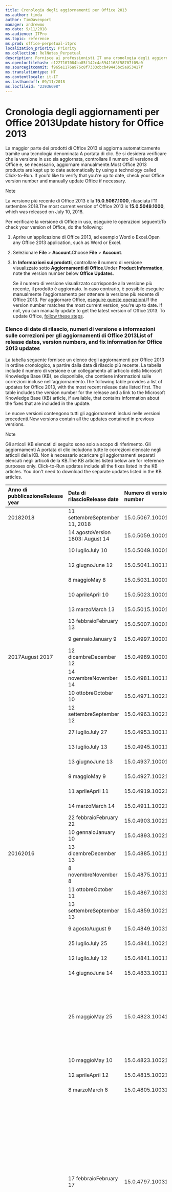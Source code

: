 ```yaml
---
title: Cronologia degli aggiornamenti per Office 2013
ms.author: timda
author: TimDavenport
manager: andrewmo
ms.date: 9/11/2018
ms.audience: ITPro
ms.topic: reference
ms.prod: office-perpetual-itpro
localization_priority: Priority
ms.collection: RelNotes_Perpetual
description: Fornisce ai professionisti IT una cronologia degli aggiornamenti per le versioni con licenza perpetua di Office 2013 che utilizzano A portata di clic.
ms.openlocfilehash: c1227107084ba85f142c4a5941168f58707f09a0
ms.sourcegitcommit: f965e1176a976c8f7333cbcb49445bc5a953417f
ms.translationtype: HT
ms.contentlocale: it-IT
ms.lasthandoff: 09/11/2018
ms.locfileid: "23936698"
---
```

# <a name="update-history-for-office-2013"></a><span data-ttu-id="ad00f-103">Cronologia degli aggiornamenti per Office 2013</span><span class="sxs-lookup"><span data-stu-id="ad00f-103">Update history for Office 2013</span></span>

<span data-ttu-id="ad00f-p101">La maggior parte dei prodotti di Office 2013 si aggiorna automaticamente tramite una tecnologia denominata A portata di clic. Se si desidera verificare che la versione in uso sia aggiornata, controllare il numero di versione di Office e, se necessario, aggiornare manualmente.</span><span class="sxs-lookup"><span data-stu-id="ad00f-p101">Most Office 2013 products are kept up to date automatically by using a technology called Click-to-Run. If you'd like to verify that you're up to date, check your Office version number and manually update Office if necessary.</span></span>
  
> [!NOTE]
> <span data-ttu-id="ad00f-106">La versione più recente di Office 2013 è la **15.0.5067.1000**, rilasciata l'11 settembre 2018.</span><span class="sxs-lookup"><span data-stu-id="ad00f-106">The most current version of Office 2013 is **15.0.5049.1000**, which was released on July 10, 2018.</span></span> 
  
<span data-ttu-id="ad00f-107">Per verificare la versione di Office in uso, eseguire le operazioni seguenti:</span><span class="sxs-lookup"><span data-stu-id="ad00f-107">To check your version of Office, do the following:</span></span>
  
1. <span data-ttu-id="ad00f-108">Aprire un'applicazione di Office 2013, ad esempio Word o Excel.</span><span class="sxs-lookup"><span data-stu-id="ad00f-108">Open any Office 2013 application, such as Word or Excel.</span></span>
    
2. <span data-ttu-id="ad00f-109">Selezionare **File** > **Account**.</span><span class="sxs-lookup"><span data-stu-id="ad00f-109">Choose **File** > **Account**.</span></span>
    
3. <span data-ttu-id="ad00f-110">In **Informazioni sui prodotti**, controllare il numero di versione visualizzato sotto **Aggiornamenti di Office**.</span><span class="sxs-lookup"><span data-stu-id="ad00f-110">Under **Product Information**, note the version number below **Office Updates**.</span></span>
    
    <span data-ttu-id="ad00f-p102">Se il numero di versione visualizzato corrisponde alla versione più recente, il prodotto è aggiornato. In caso contrario, è possibile eseguire manualmente l'aggiornamento per ottenere la versione più recente di Office 2013. Per aggiornare Office, [eseguire queste operazioni](https://support.office.com/article/2ab296f3-7f03-43a2-8e50-46de917611c5#ID0EAABAAA=Office_2013).</span><span class="sxs-lookup"><span data-stu-id="ad00f-p102">If the version number matches the most current version, you're up to date. If not, you can manually update to get the latest version of Office 2013. To update Office, [follow these steps](https://support.office.com/article/2ab296f3-7f03-43a2-8e50-46de917611c5#ID0EAABAAA=Office_2013).</span></span>
    
### <a name="list-of-release-dates-version-numbers-and-fix-information-for-office-2013-updates"></a><span data-ttu-id="ad00f-114">Elenco di date di rilascio, numeri di versione e informazioni sulle correzioni per gli aggiornamenti di Office 2013</span><span class="sxs-lookup"><span data-stu-id="ad00f-114">List of release dates, version numbers, and fix information for Office 2013 updates</span></span>

<span data-ttu-id="ad00f-p103">La tabella seguente fornisce un elenco degli aggiornamenti per Office 2013 in ordine cronologico, a partire dalla data di rilascio più recente. La tabella include il numero di versione e un collegamento all'articolo della Microsoft Knowledge Base (KB), se disponibile, che contiene informazioni sulle correzioni incluse nell'aggiornamento.</span><span class="sxs-lookup"><span data-stu-id="ad00f-p103">The following table provides a list of updates for Office 2013, with the most recent release date listed first. The table includes the version number for the release and a link to the Microsoft Knowledge Base (KB) article, if available, that contains information about the fixes that are included in the update.</span></span>
  
<span data-ttu-id="ad00f-117">Le nuove versioni contengono tutti gli aggiornamenti inclusi nelle versioni precedenti.</span><span class="sxs-lookup"><span data-stu-id="ad00f-117">New versions contain all the updates contained in previous versions.</span></span>

> [!NOTE]
> <span data-ttu-id="ad00f-p104">Gli articoli KB elencati di seguito sono solo a scopo di riferimento. Gli aggiornamenti A portata di clic includono tutte le correzioni elencate negli articoli della KB. Non è necessario scaricare gli aggiornamenti separati elencati negli articoli della KB.</span><span class="sxs-lookup"><span data-stu-id="ad00f-p104">The KB articles listed below are for reference purposes only. Click-to-Run updates include all the fixes listed in the KB articles. You don't need to download the separate updates listed in the KB articles.</span></span>

  
|<span data-ttu-id="ad00f-121">**Anno di pubblicazione**</span><span class="sxs-lookup"><span data-stu-id="ad00f-121">**Release year**</span></span>|<span data-ttu-id="ad00f-122">**Data di rilascio**</span><span class="sxs-lookup"><span data-stu-id="ad00f-122">**Release date**</span></span>|<span data-ttu-id="ad00f-123">**Numero di versione**</span><span class="sxs-lookup"><span data-stu-id="ad00f-123">**Version number**</span></span>|<span data-ttu-id="ad00f-124">**Ulteriori informazioni**</span><span class="sxs-lookup"><span data-stu-id="ad00f-124">**More information**</span></span>|
|:-----|:-----|:-----|:-----|
|<span data-ttu-id="ad00f-125">2018</span><span class="sxs-lookup"><span data-stu-id="ad00f-125">2018</span></span> |<span data-ttu-id="ad00f-126">11 settembre</span><span class="sxs-lookup"><span data-stu-id="ad00f-126">September 11, 2018</span></span>   |<span data-ttu-id="ad00f-127">15.0.5067.1000</span><span class="sxs-lookup"><span data-stu-id="ad00f-127">15.0.5067.1000</span></span>   |[<span data-ttu-id="ad00f-128">KB 4459402</span><span class="sxs-lookup"><span data-stu-id="ad00f-128">KB 4459402</span></span>](https://support.microsoft.com/en-us/help/4459402)  |
||<span data-ttu-id="ad00f-129">14 agosto</span><span class="sxs-lookup"><span data-stu-id="ad00f-129">Version 1803: August 14</span></span>   |<span data-ttu-id="ad00f-130">15.0.5059.1000</span><span class="sxs-lookup"><span data-stu-id="ad00f-130">15.0.5059.1000</span></span>   |[<span data-ttu-id="ad00f-131">KB 4346823</span><span class="sxs-lookup"><span data-stu-id="ad00f-131">KB 4346823</span></span>](https://support.microsoft.com/en-us/help/4346823)  |
||<span data-ttu-id="ad00f-132">10 luglio</span><span class="sxs-lookup"><span data-stu-id="ad00f-132">July 10</span></span>   |<span data-ttu-id="ad00f-133">15.0.5049.1000</span><span class="sxs-lookup"><span data-stu-id="ad00f-133">15.0.5049.1000</span></span>   |[<span data-ttu-id="ad00f-134">KB 4340798</span><span class="sxs-lookup"><span data-stu-id="ad00f-134">KB 4340798</span></span>](https://support.microsoft.com/en-us/help/4340798)  |
||<span data-ttu-id="ad00f-135">12 giugno</span><span class="sxs-lookup"><span data-stu-id="ad00f-135">June 12</span></span>   |<span data-ttu-id="ad00f-136">15.0.5041.1001</span><span class="sxs-lookup"><span data-stu-id="ad00f-136">15.0.5041.1001</span></span>   |[<span data-ttu-id="ad00f-137">KB 4299875</span><span class="sxs-lookup"><span data-stu-id="ad00f-137">KB 4299875</span></span>](https://support.microsoft.com/en-us/help/4299875)  |
||<span data-ttu-id="ad00f-138">8 maggio</span><span class="sxs-lookup"><span data-stu-id="ad00f-138">May 8</span></span>   |<span data-ttu-id="ad00f-139">15.0.5031.1000</span><span class="sxs-lookup"><span data-stu-id="ad00f-139">15.0.5031.1000</span></span>   |[<span data-ttu-id="ad00f-140">KB 4133083</span><span class="sxs-lookup"><span data-stu-id="ad00f-140">KB 4133083</span></span>](https://support.microsoft.com/en-us/help/4133083)  |
||<span data-ttu-id="ad00f-141">10 aprile</span><span class="sxs-lookup"><span data-stu-id="ad00f-141">April 10</span></span>   |<span data-ttu-id="ad00f-142">15.0.5023.1000</span><span class="sxs-lookup"><span data-stu-id="ad00f-142">15.0.5023.1000</span></span>   |[<span data-ttu-id="ad00f-143">KB 4098622</span><span class="sxs-lookup"><span data-stu-id="ad00f-143">KB 4098622</span></span>](https://support.microsoft.com/en-us/help/4098622)  |
||<span data-ttu-id="ad00f-144">13 marzo</span><span class="sxs-lookup"><span data-stu-id="ad00f-144">March 13</span></span>   |<span data-ttu-id="ad00f-145">15.0.5015.1000</span><span class="sxs-lookup"><span data-stu-id="ad00f-145">15.0.5015.1000</span></span>   |[<span data-ttu-id="ad00f-146">KB 4090988</span><span class="sxs-lookup"><span data-stu-id="ad00f-146">KB 4090988</span></span>](https://support.microsoft.com/en-us/help/4090988)  |
||<span data-ttu-id="ad00f-147">13 febbraio</span><span class="sxs-lookup"><span data-stu-id="ad00f-147">February 13</span></span>   |<span data-ttu-id="ad00f-148">15.0.5007.1000</span><span class="sxs-lookup"><span data-stu-id="ad00f-148">15.0.5007.1000</span></span>   |[<span data-ttu-id="ad00f-149">KB 4077965</span><span class="sxs-lookup"><span data-stu-id="ad00f-149">KB 4077965</span></span>](https://support.microsoft.com/help/4077965)  |
||<span data-ttu-id="ad00f-150">9 gennaio</span><span class="sxs-lookup"><span data-stu-id="ad00f-150">January 9</span></span>   |<span data-ttu-id="ad00f-151">15.0.4997.1000</span><span class="sxs-lookup"><span data-stu-id="ad00f-151">15.0.4997.1000</span></span>   |[<span data-ttu-id="ad00f-152">KB 4058103</span><span class="sxs-lookup"><span data-stu-id="ad00f-152">KB 4058103</span></span>](https://support.microsoft.com/help/4058103)  |
|<span data-ttu-id="ad00f-153">2017</span><span class="sxs-lookup"><span data-stu-id="ad00f-153">August 2017</span></span>   |<span data-ttu-id="ad00f-154">12 dicembre</span><span class="sxs-lookup"><span data-stu-id="ad00f-154">December 12</span></span>   |<span data-ttu-id="ad00f-155">15.0.4989.1000</span><span class="sxs-lookup"><span data-stu-id="ad00f-155">15.0.4989.1000</span></span>   |[<span data-ttu-id="ad00f-156">KB 4055454</span><span class="sxs-lookup"><span data-stu-id="ad00f-156">KB 4055454</span></span>](https://support.microsoft.com/help/4055454)  |
||<span data-ttu-id="ad00f-157">14 novembre</span><span class="sxs-lookup"><span data-stu-id="ad00f-157">November 14</span></span>   |<span data-ttu-id="ad00f-158">15.0.4981.1001</span><span class="sxs-lookup"><span data-stu-id="ad00f-158">15.0.4981.1001</span></span>   |[<span data-ttu-id="ad00f-159">KB 4051890</span><span class="sxs-lookup"><span data-stu-id="ad00f-159">KB 4051890</span></span>](https://support.microsoft.com/help/4051890)  |
||<span data-ttu-id="ad00f-160">10 ottobre</span><span class="sxs-lookup"><span data-stu-id="ad00f-160">October 10</span></span>   |<span data-ttu-id="ad00f-161">15.0.4971.1002</span><span class="sxs-lookup"><span data-stu-id="ad00f-161">15.0.4971.1002</span></span>   |[<span data-ttu-id="ad00f-162">KB 4043461</span><span class="sxs-lookup"><span data-stu-id="ad00f-162">KB 4043461</span></span>](https://support.microsoft.com/help/4043461)  |
||<span data-ttu-id="ad00f-163">12 settembre</span><span class="sxs-lookup"><span data-stu-id="ad00f-163">September 12</span></span>   |<span data-ttu-id="ad00f-164">15.0.4963.1002</span><span class="sxs-lookup"><span data-stu-id="ad00f-164">15.0.4963.1002</span></span>   |[<span data-ttu-id="ad00f-165">KB 4040279</span><span class="sxs-lookup"><span data-stu-id="ad00f-165">KB 4040279</span></span>](https://support.microsoft.com/help/4040279)  |
||<span data-ttu-id="ad00f-166">27 luglio</span><span class="sxs-lookup"><span data-stu-id="ad00f-166">July 27</span></span>   |<span data-ttu-id="ad00f-167">15.0.4953.1001</span><span class="sxs-lookup"><span data-stu-id="ad00f-167">15.0.4953.1001</span></span>   |[<span data-ttu-id="ad00f-168">KB 4036121</span><span class="sxs-lookup"><span data-stu-id="ad00f-168">KB 4036121</span></span>](https://support.microsoft.com/help/4036121)  |
||<span data-ttu-id="ad00f-169">13 luglio</span><span class="sxs-lookup"><span data-stu-id="ad00f-169">July 13</span></span>   |<span data-ttu-id="ad00f-170">15.0.4945.1001</span><span class="sxs-lookup"><span data-stu-id="ad00f-170">15.0.4945.1001</span></span>   |[<span data-ttu-id="ad00f-171">KB 4033107</span><span class="sxs-lookup"><span data-stu-id="ad00f-171">KB 4033107</span></span>](https://support.microsoft.com/help/4033107)  |
||<span data-ttu-id="ad00f-172">13 giugno</span><span class="sxs-lookup"><span data-stu-id="ad00f-172">June 13</span></span>   |<span data-ttu-id="ad00f-173">15.0.4937.1000</span><span class="sxs-lookup"><span data-stu-id="ad00f-173">15.0.4937.1000</span></span>   |[<span data-ttu-id="ad00f-174">KB 4023935</span><span class="sxs-lookup"><span data-stu-id="ad00f-174">KB 4023935</span></span>](https://support.microsoft.com/help/4023935)  |
||<span data-ttu-id="ad00f-175">9 maggio</span><span class="sxs-lookup"><span data-stu-id="ad00f-175">May 9</span></span>   |<span data-ttu-id="ad00f-176">15.0.4927.1002</span><span class="sxs-lookup"><span data-stu-id="ad00f-176">15.0.4927.1002</span></span>   |[<span data-ttu-id="ad00f-177">KB 4020152</span><span class="sxs-lookup"><span data-stu-id="ad00f-177">KB 4020152</span></span>](https://support.microsoft.com/help/4020152)  |
||<span data-ttu-id="ad00f-178">11 aprile</span><span class="sxs-lookup"><span data-stu-id="ad00f-178">April 11</span></span>   |<span data-ttu-id="ad00f-179">15.0.4919.1002</span><span class="sxs-lookup"><span data-stu-id="ad00f-179">15.0.4919.1002</span></span>   |[<span data-ttu-id="ad00f-180">KB 4016803</span><span class="sxs-lookup"><span data-stu-id="ad00f-180">KB 4016803</span></span>](https://support.microsoft.com/help/4016803)  |
||<span data-ttu-id="ad00f-181">14 marzo</span><span class="sxs-lookup"><span data-stu-id="ad00f-181">March 14</span></span>   |<span data-ttu-id="ad00f-182">15.0.4911.1002</span><span class="sxs-lookup"><span data-stu-id="ad00f-182">15.0.4911.1002</span></span>   |[<span data-ttu-id="ad00f-183">KB 4013886</span><span class="sxs-lookup"><span data-stu-id="ad00f-183">KB 4013886</span></span>](https://support.microsoft.com/help/4013886)  |
||<span data-ttu-id="ad00f-184">22 febbraio</span><span class="sxs-lookup"><span data-stu-id="ad00f-184">February 22</span></span>   |<span data-ttu-id="ad00f-185">15.0.4903.1002</span><span class="sxs-lookup"><span data-stu-id="ad00f-185">15.0.4903.1002</span></span>   |[<span data-ttu-id="ad00f-186">KB 4010765</span><span class="sxs-lookup"><span data-stu-id="ad00f-186">KB 4010765</span></span>](https://support.microsoft.com/help/4010765)  |
||<span data-ttu-id="ad00f-187">10 gennaio</span><span class="sxs-lookup"><span data-stu-id="ad00f-187">January 10</span></span>   |<span data-ttu-id="ad00f-188">15.0.4893.1002</span><span class="sxs-lookup"><span data-stu-id="ad00f-188">15.0.4893.1002</span></span>   |[<span data-ttu-id="ad00f-189">KB 3214449</span><span class="sxs-lookup"><span data-stu-id="ad00f-189">KB 3214449</span></span>](https://support.microsoft.com/en-us/kb/3214449)  |
|<span data-ttu-id="ad00f-190">2016</span><span class="sxs-lookup"><span data-stu-id="ad00f-190">2016</span></span>   |<span data-ttu-id="ad00f-191">13 dicembre</span><span class="sxs-lookup"><span data-stu-id="ad00f-191">December 13</span></span>   |<span data-ttu-id="ad00f-192">15.0.4885.1001</span><span class="sxs-lookup"><span data-stu-id="ad00f-192">15.0.4885.1001</span></span>   |[<span data-ttu-id="ad00f-193">KB 3208595</span><span class="sxs-lookup"><span data-stu-id="ad00f-193">KB 3208595</span></span>](https://support.microsoft.com/en-us/kb/3208595)  |
||<span data-ttu-id="ad00f-194">8 novembre</span><span class="sxs-lookup"><span data-stu-id="ad00f-194">November 8</span></span>   |<span data-ttu-id="ad00f-195">15.0.4875.1001</span><span class="sxs-lookup"><span data-stu-id="ad00f-195">15.0.4875.1001</span></span>   |[<span data-ttu-id="ad00f-196">KB 3200802</span><span class="sxs-lookup"><span data-stu-id="ad00f-196">KB 3200802</span></span>](https://support.microsoft.com/kb/3200802)  |
||<span data-ttu-id="ad00f-197">11 ottobre</span><span class="sxs-lookup"><span data-stu-id="ad00f-197">October 11</span></span>   |<span data-ttu-id="ad00f-198">15.0.4867.1003</span><span class="sxs-lookup"><span data-stu-id="ad00f-198">15.0.4867.1003</span></span>   |[<span data-ttu-id="ad00f-199">KB 3194160</span><span class="sxs-lookup"><span data-stu-id="ad00f-199">KB 3194160</span></span>](https://support.microsoft.com/kb/3194160)  |
||<span data-ttu-id="ad00f-200">13 settembre</span><span class="sxs-lookup"><span data-stu-id="ad00f-200">September 13</span></span>   |<span data-ttu-id="ad00f-201">15.0.4859.1002</span><span class="sxs-lookup"><span data-stu-id="ad00f-201">15.0.4859.1002</span></span>   |[<span data-ttu-id="ad00f-202">KB 3188548</span><span class="sxs-lookup"><span data-stu-id="ad00f-202">KB 3188548</span></span>](https://support.microsoft.com/kb/3188548)  |
||<span data-ttu-id="ad00f-203">9 agosto</span><span class="sxs-lookup"><span data-stu-id="ad00f-203">August 9</span></span>   |<span data-ttu-id="ad00f-204">15.0.4849.1003</span><span class="sxs-lookup"><span data-stu-id="ad00f-204">15.0.4849.1003</span></span>   |[<span data-ttu-id="ad00f-205">KB 3181038</span><span class="sxs-lookup"><span data-stu-id="ad00f-205">KB 3181038</span></span>](https://support.microsoft.com/kb/3181038)  |
||<span data-ttu-id="ad00f-206">25 luglio</span><span class="sxs-lookup"><span data-stu-id="ad00f-206">July 25</span></span>   |<span data-ttu-id="ad00f-207">15.0.4841.1002</span><span class="sxs-lookup"><span data-stu-id="ad00f-207">15.0.4841.1002</span></span>   |[<span data-ttu-id="ad00f-208">KB 3179661</span><span class="sxs-lookup"><span data-stu-id="ad00f-208">KB 3179661</span></span>](https://support.microsoft.com/kb/3179661)  |
||<span data-ttu-id="ad00f-209">12 luglio</span><span class="sxs-lookup"><span data-stu-id="ad00f-209">July 12</span></span>   |<span data-ttu-id="ad00f-210">15.0.4841.1001</span><span class="sxs-lookup"><span data-stu-id="ad00f-210">15.0.4841.1001</span></span>   |[<span data-ttu-id="ad00f-211">KB 3173835</span><span class="sxs-lookup"><span data-stu-id="ad00f-211">KB 3173835</span></span>](https://support.microsoft.com/kb/3173835)  |
||<span data-ttu-id="ad00f-212">14 giugno</span><span class="sxs-lookup"><span data-stu-id="ad00f-212">June 14</span></span>   |<span data-ttu-id="ad00f-213">15.0.4833.1001</span><span class="sxs-lookup"><span data-stu-id="ad00f-213">15.0.4833.1001</span></span>   |[<span data-ttu-id="ad00f-214">KB 3166910</span><span class="sxs-lookup"><span data-stu-id="ad00f-214">KB 3166910</span></span>](https://support.microsoft.com/kb/3166910)  |
||<span data-ttu-id="ad00f-215">25 maggio</span><span class="sxs-lookup"><span data-stu-id="ad00f-215">May 25</span></span>   |<span data-ttu-id="ad00f-216">15.0.4823.1004</span><span class="sxs-lookup"><span data-stu-id="ad00f-216">15.0.4823.1004</span></span>   |<span data-ttu-id="ad00f-217">Questa versione risolve un arresto anomalo che può verificarsi durante il processo di installazione.</span><span class="sxs-lookup"><span data-stu-id="ad00f-217">This version fixes a crash that may occur during the installation process.</span></span>   |
||<span data-ttu-id="ad00f-218">10 maggio</span><span class="sxs-lookup"><span data-stu-id="ad00f-218">May 10</span></span>   |<span data-ttu-id="ad00f-219">15.0.4823.1002</span><span class="sxs-lookup"><span data-stu-id="ad00f-219">15.0.4823.1002</span></span>   |[<span data-ttu-id="ad00f-220">KB 3158453</span><span class="sxs-lookup"><span data-stu-id="ad00f-220">KB 3158453</span></span>](https://support.microsoft.com/kb/3158453 )  |
||<span data-ttu-id="ad00f-221">12 aprile</span><span class="sxs-lookup"><span data-stu-id="ad00f-221">April 12</span></span>   |<span data-ttu-id="ad00f-222">15.0.4815.1002</span><span class="sxs-lookup"><span data-stu-id="ad00f-222">15.0.4815.1002</span></span>   |[<span data-ttu-id="ad00f-223">KB 3150264</span><span class="sxs-lookup"><span data-stu-id="ad00f-223">KB 3150264</span></span>](https://support.microsoft.com/kb/3150264)  |
||<span data-ttu-id="ad00f-224">8 marzo</span><span class="sxs-lookup"><span data-stu-id="ad00f-224">March 8</span></span>   |<span data-ttu-id="ad00f-225">15.0.4805.1003</span><span class="sxs-lookup"><span data-stu-id="ad00f-225">15.0.4805.1003</span></span>   |[<span data-ttu-id="ad00f-226">KB 3143491</span><span class="sxs-lookup"><span data-stu-id="ad00f-226">KB 3143491</span></span>](https://support.microsoft.com/kb/3143491)  |
||<span data-ttu-id="ad00f-227">17 febbraio</span><span class="sxs-lookup"><span data-stu-id="ad00f-227">February 17</span></span>   |<span data-ttu-id="ad00f-228">15.0.4797.1003</span><span class="sxs-lookup"><span data-stu-id="ad00f-228">15.0.4797.1003</span></span>   |<span data-ttu-id="ad00f-229">Questa versione risolve un problema che potrebbe portare le applicazioni di Office (ad esempio Word, Excel o Outlook) a bloccarsi o rallentare notevolmente quando si scorre la finestra o quando si copia e incolla un testo.</span><span class="sxs-lookup"><span data-stu-id="ad00f-229">This version fixes a problem that may cause Office apps, such as Word, Excel, or Outlook to freeze or perform very slowly when you scroll the window or when you copy and paste text.</span></span>   |
||<span data-ttu-id="ad00f-230">9 febbraio</span><span class="sxs-lookup"><span data-stu-id="ad00f-230">February 9</span></span>   |<span data-ttu-id="ad00f-231">15.0.4797.1002</span><span class="sxs-lookup"><span data-stu-id="ad00f-231">15.0.4797.1002</span></span>   |[<span data-ttu-id="ad00f-232">KB 3137471</span><span class="sxs-lookup"><span data-stu-id="ad00f-232">KB 3137471</span></span>](https://support.microsoft.com/kb/3137471)  |
||<span data-ttu-id="ad00f-233">12 gennaio</span><span class="sxs-lookup"><span data-stu-id="ad00f-233">January 12</span></span>   |<span data-ttu-id="ad00f-234">15.0.4787.1002</span><span class="sxs-lookup"><span data-stu-id="ad00f-234">15.0.4787.1002</span></span>   |[<span data-ttu-id="ad00f-235">KB 3131245</span><span class="sxs-lookup"><span data-stu-id="ad00f-235">KB 3131245</span></span>](https://support.microsoft.com/kb/3131245)  |
|<span data-ttu-id="ad00f-236">2015</span><span class="sxs-lookup"><span data-stu-id="ad00f-236">September 2015</span></span>   |<span data-ttu-id="ad00f-237">8 dicembre</span><span class="sxs-lookup"><span data-stu-id="ad00f-237">December 8</span></span>   |<span data-ttu-id="ad00f-238">15.0.4779.1002</span><span class="sxs-lookup"><span data-stu-id="ad00f-238">15.0.4779.1002</span></span>   |[<span data-ttu-id="ad00f-239">KB 3121650</span><span class="sxs-lookup"><span data-stu-id="ad00f-239">KB 3121650</span></span>](https://support.microsoft.com/kb/3121650)  |
||<span data-ttu-id="ad00f-240">24 novembre</span><span class="sxs-lookup"><span data-stu-id="ad00f-240">November 24</span></span>   |<span data-ttu-id="ad00f-241">15.0.4771.1004</span><span class="sxs-lookup"><span data-stu-id="ad00f-241">15.0.4771.1004</span></span>   |<span data-ttu-id="ad00f-242">Questa versione risolve un arresto anomalo di Outlook.</span><span class="sxs-lookup"><span data-stu-id="ad00f-242">This version fixes an Outlook crash.</span></span>   |
||<span data-ttu-id="ad00f-243">10 novembre</span><span class="sxs-lookup"><span data-stu-id="ad00f-243">November 10</span></span>   |<span data-ttu-id="ad00f-244">15.0.4771.1003</span><span class="sxs-lookup"><span data-stu-id="ad00f-244">15.0.4771.1003</span></span>   |[<span data-ttu-id="ad00f-245">KB 3108456</span><span class="sxs-lookup"><span data-stu-id="ad00f-245">KB 3108456</span></span>](https://support.microsoft.com/kb/3108456)  |
||<span data-ttu-id="ad00f-246">13 ottobre</span><span class="sxs-lookup"><span data-stu-id="ad00f-246">October 13</span></span>   |<span data-ttu-id="ad00f-247">15.0.4763.1003</span><span class="sxs-lookup"><span data-stu-id="ad00f-247">15.0.4763.1003</span></span>   |[<span data-ttu-id="ad00f-248">KB 3099951</span><span class="sxs-lookup"><span data-stu-id="ad00f-248">KB 3099951</span></span>](https://support.microsoft.com/kb/3099951)  |
||<span data-ttu-id="ad00f-249">8 settembre</span><span class="sxs-lookup"><span data-stu-id="ad00f-249">September 8</span></span>   |<span data-ttu-id="ad00f-250">15.0.4753.1003</span><span class="sxs-lookup"><span data-stu-id="ad00f-250">15.0.4753.1003</span></span>   |[<span data-ttu-id="ad00f-251">KB 3092181</span><span class="sxs-lookup"><span data-stu-id="ad00f-251">KB 3092181</span></span>](https://support.microsoft.com/kb/3092181)  |
||<span data-ttu-id="ad00f-252">11 agosto</span><span class="sxs-lookup"><span data-stu-id="ad00f-252">August 11</span></span>   |<span data-ttu-id="ad00f-253">15.0.4745.1002</span><span class="sxs-lookup"><span data-stu-id="ad00f-253">15.0.4745.1002</span></span>   |[<span data-ttu-id="ad00f-254">KB 3083805</span><span class="sxs-lookup"><span data-stu-id="ad00f-254">KB 3083805</span></span>](https://support.microsoft.com/kb/3083805)  |
||<span data-ttu-id="ad00f-255">14 luglio</span><span class="sxs-lookup"><span data-stu-id="ad00f-255">July 14</span></span>   |<span data-ttu-id="ad00f-256">15.0.4737.1003</span><span class="sxs-lookup"><span data-stu-id="ad00f-256">15.0.4737.1003</span></span>   |[<span data-ttu-id="ad00f-257">KB 3077012</span><span class="sxs-lookup"><span data-stu-id="ad00f-257">KB 3077012</span></span>](https://support.microsoft.com/kb/3077012)  |
||<span data-ttu-id="ad00f-258">9 giugno</span><span class="sxs-lookup"><span data-stu-id="ad00f-258">June 9</span></span>   |<span data-ttu-id="ad00f-259">15.0.4727.1003</span><span class="sxs-lookup"><span data-stu-id="ad00f-259">15.0.4727.1003</span></span>   |[<span data-ttu-id="ad00f-260">KB 3068507</span><span class="sxs-lookup"><span data-stu-id="ad00f-260">KB 3068507</span></span>](https://support.microsoft.com/kb/3068507)  |
||<span data-ttu-id="ad00f-261">12 maggio</span><span class="sxs-lookup"><span data-stu-id="ad00f-261">May 12</span></span>   |<span data-ttu-id="ad00f-262">15.0.4719.1002</span><span class="sxs-lookup"><span data-stu-id="ad00f-262">15.0.4719.1002</span></span>   |[<span data-ttu-id="ad00f-263">KB 3061974</span><span class="sxs-lookup"><span data-stu-id="ad00f-263">KB 3061974</span></span>](https://support.microsoft.com/kb/3061974)  |
||<span data-ttu-id="ad00f-264">14 aprile</span><span class="sxs-lookup"><span data-stu-id="ad00f-264">April 14</span></span>   |<span data-ttu-id="ad00f-265">15.0.4711.1003</span><span class="sxs-lookup"><span data-stu-id="ad00f-265">15.0.4711.1003</span></span>   |[<span data-ttu-id="ad00f-266">KB 3050766</span><span class="sxs-lookup"><span data-stu-id="ad00f-266">KB 3050766</span></span>](https://support.microsoft.com/kb/3050766)  |
||<span data-ttu-id="ad00f-267">10 marzo</span><span class="sxs-lookup"><span data-stu-id="ad00f-267">March 10</span></span>   |<span data-ttu-id="ad00f-268">15.0.4701.1002</span><span class="sxs-lookup"><span data-stu-id="ad00f-268">15.0.4701.1002</span></span>   |[<span data-ttu-id="ad00f-269">KB 3040794</span><span class="sxs-lookup"><span data-stu-id="ad00f-269">KB 3040794</span></span>](https://support.microsoft.com/kb/3040794)  |
||<span data-ttu-id="ad00f-270">10 febbraio</span><span class="sxs-lookup"><span data-stu-id="ad00f-270">February 10</span></span>   |<span data-ttu-id="ad00f-271">15.0.4693.1002</span><span class="sxs-lookup"><span data-stu-id="ad00f-271">15.0.4693.1002</span></span>   |[<span data-ttu-id="ad00f-272">KB 3032763</span><span class="sxs-lookup"><span data-stu-id="ad00f-272">KB 3032763</span></span>](https://support.microsoft.com/kb/3032763)  |
|<span data-ttu-id="ad00f-273">2014</span><span class="sxs-lookup"><span data-stu-id="ad00f-273">February 2014</span></span>   |<span data-ttu-id="ad00f-274">9 dicembre</span><span class="sxs-lookup"><span data-stu-id="ad00f-274">December 9</span></span>   |<span data-ttu-id="ad00f-275">15.0.4675.1002</span><span class="sxs-lookup"><span data-stu-id="ad00f-275">15.0.4675.1002</span></span>   |[<span data-ttu-id="ad00f-276">KB 3020812</span><span class="sxs-lookup"><span data-stu-id="ad00f-276">KB 3020812</span></span>](https://support.microsoft.com/kb/3020812)  |
||<span data-ttu-id="ad00f-277">11 novembre</span><span class="sxs-lookup"><span data-stu-id="ad00f-277">November 11</span></span>   |<span data-ttu-id="ad00f-278">15.0.4667.1002</span><span class="sxs-lookup"><span data-stu-id="ad00f-278">15.0.4667.1002</span></span>   |[<span data-ttu-id="ad00f-279">KB 3012392</span><span class="sxs-lookup"><span data-stu-id="ad00f-279">KB 3012392</span></span>](https://support.microsoft.com/kb/3012392)  |
||<span data-ttu-id="ad00f-280">14 ottobre</span><span class="sxs-lookup"><span data-stu-id="ad00f-280">October 14</span></span>   |<span data-ttu-id="ad00f-281">15.0.4659.1001</span><span class="sxs-lookup"><span data-stu-id="ad00f-281">15.0.4659.1001</span></span>   |[<span data-ttu-id="ad00f-282">KB 3003800</span><span class="sxs-lookup"><span data-stu-id="ad00f-282">KB 3003800</span></span>](https://support.microsoft.com/kb/3003800)  |
||<span data-ttu-id="ad00f-283">16 settembre</span><span class="sxs-lookup"><span data-stu-id="ad00f-283">September 16</span></span>   |<span data-ttu-id="ad00f-284">15.0.4649.1003</span><span class="sxs-lookup"><span data-stu-id="ad00f-284">15.0.4649.1003</span></span>   |[<span data-ttu-id="ad00f-285">KB 2889931</span><span class="sxs-lookup"><span data-stu-id="ad00f-285">KB 2889931</span></span>](https://support.microsoft.com/kb/2889931)  |
||<span data-ttu-id="ad00f-286">9 settembre</span><span class="sxs-lookup"><span data-stu-id="ad00f-286">September 9</span></span>   |<span data-ttu-id="ad00f-287">15.0.4649.1001</span><span class="sxs-lookup"><span data-stu-id="ad00f-287">15.0.4649.1001</span></span>   |[<span data-ttu-id="ad00f-288">KB 2995902</span><span class="sxs-lookup"><span data-stu-id="ad00f-288">KB 2995902</span></span>](https://support.microsoft.com/kb/2995902)  |
||<span data-ttu-id="ad00f-289">12 agosto</span><span class="sxs-lookup"><span data-stu-id="ad00f-289">August 12</span></span>   |<span data-ttu-id="ad00f-290">15.0.4641.1003</span><span class="sxs-lookup"><span data-stu-id="ad00f-290">15.0.4641.1003</span></span>   |[<span data-ttu-id="ad00f-291">KB 2989071</span><span class="sxs-lookup"><span data-stu-id="ad00f-291">KB 2989071</span></span>](https://support.microsoft.com/kb/2989071)  |
||<span data-ttu-id="ad00f-292">24 luglio</span><span class="sxs-lookup"><span data-stu-id="ad00f-292">July 24</span></span>   |<span data-ttu-id="ad00f-293">15.0.4631.1004</span><span class="sxs-lookup"><span data-stu-id="ad00f-293">15.0.4631.1004</span></span>   |[<span data-ttu-id="ad00f-294">KB 2989605</span><span class="sxs-lookup"><span data-stu-id="ad00f-294">KB 2989605</span></span>](https://support.microsoft.com/kb/2989605)  |
||<span data-ttu-id="ad00f-295">8 luglio</span><span class="sxs-lookup"><span data-stu-id="ad00f-295">July 8</span></span>   |<span data-ttu-id="ad00f-296">15.0.4631.1002</span><span class="sxs-lookup"><span data-stu-id="ad00f-296">15.0.4631.1002</span></span>   |[<span data-ttu-id="ad00f-297">KB 2980001</span><span class="sxs-lookup"><span data-stu-id="ad00f-297">KB 2980001</span></span>](https://support.microsoft.com/kb/2980001)  |
||<span data-ttu-id="ad00f-298">10 giugno</span><span class="sxs-lookup"><span data-stu-id="ad00f-298">June 10</span></span>   |<span data-ttu-id="ad00f-299">15.0.4623.1003</span><span class="sxs-lookup"><span data-stu-id="ad00f-299">15.0.4623.1003</span></span>   |[<span data-ttu-id="ad00f-300">KB 2971668</span><span class="sxs-lookup"><span data-stu-id="ad00f-300">KB 2971668</span></span>](https://support.microsoft.com/kb/2971668)  |
||<span data-ttu-id="ad00f-301">22 maggio</span><span class="sxs-lookup"><span data-stu-id="ad00f-301">May 22</span></span>   |<span data-ttu-id="ad00f-302">15.0.4615.1002</span><span class="sxs-lookup"><span data-stu-id="ad00f-302">15.0.4615.1002</span></span>   |<span data-ttu-id="ad00f-303">Questa versione corregge gli errori di attivazione.</span><span class="sxs-lookup"><span data-stu-id="ad00f-303">This version fixes activation errors.</span></span>   |
||<span data-ttu-id="ad00f-304">13 maggio</span><span class="sxs-lookup"><span data-stu-id="ad00f-304">May 13</span></span>   |<span data-ttu-id="ad00f-305">15.0.4615.1001</span><span class="sxs-lookup"><span data-stu-id="ad00f-305">15.0.4615.1001</span></span>   |[<span data-ttu-id="ad00f-306">KB 2964042</span><span class="sxs-lookup"><span data-stu-id="ad00f-306">KB 2964042</span></span>](https://support.microsoft.com/kb/2964042)  |
||<span data-ttu-id="ad00f-307">8 aprile</span><span class="sxs-lookup"><span data-stu-id="ad00f-307">April 8</span></span>   |<span data-ttu-id="ad00f-308">15.0.4605.1003</span><span class="sxs-lookup"><span data-stu-id="ad00f-308">15.0.4605.1003</span></span>   |[<span data-ttu-id="ad00f-309">KB 2955382</span><span class="sxs-lookup"><span data-stu-id="ad00f-309">KB 2955382</span></span>](https://support.microsoft.com/kb/2955382)  |
||<span data-ttu-id="ad00f-310">11 marzo</span><span class="sxs-lookup"><span data-stu-id="ad00f-310">March 11</span></span>   |<span data-ttu-id="ad00f-311">15.0.4569.1508</span><span class="sxs-lookup"><span data-stu-id="ad00f-311">15.0.4569.1508</span></span>   |[<span data-ttu-id="ad00f-312">KB 2937335</span><span class="sxs-lookup"><span data-stu-id="ad00f-312">KB 2937335</span></span>](https://support.microsoft.com/kb/2937335)  |
||<span data-ttu-id="ad00f-313">25 febbraio</span><span class="sxs-lookup"><span data-stu-id="ad00f-313">February 25</span></span>   |<span data-ttu-id="ad00f-314">15.0.4569.1507</span><span class="sxs-lookup"><span data-stu-id="ad00f-314">15.0.4569.1507</span></span>   |<span data-ttu-id="ad00f-315">[KB 2817430](https://support.microsoft.com/kb/2817430) (Service Pack 1)</span><span class="sxs-lookup"><span data-stu-id="ad00f-315">[KB 2817430](https://support.microsoft.com/kb/2817430) (Service Pack 1)</span></span>   |
||<span data-ttu-id="ad00f-316">14 gennaio</span><span class="sxs-lookup"><span data-stu-id="ad00f-316">January 14</span></span>   |<span data-ttu-id="ad00f-317">15.0.4551.1512</span><span class="sxs-lookup"><span data-stu-id="ad00f-317">15.0.4551.1512</span></span>   |[<span data-ttu-id="ad00f-318">KB 2923177</span><span class="sxs-lookup"><span data-stu-id="ad00f-318">KB 2923177</span></span>](https://support.microsoft.com/kb/2923177)  |
|<span data-ttu-id="ad00f-319">2013</span><span class="sxs-lookup"><span data-stu-id="ad00f-319">2013</span></span>   |<span data-ttu-id="ad00f-320">10 dicembre</span><span class="sxs-lookup"><span data-stu-id="ad00f-320">December 10</span></span>   |<span data-ttu-id="ad00f-321">15.0.4551.1011</span><span class="sxs-lookup"><span data-stu-id="ad00f-321">15.0.4551.1011</span></span>   |[<span data-ttu-id="ad00f-322">KB 2916204</span><span class="sxs-lookup"><span data-stu-id="ad00f-322">KB 2916204</span></span>](https://support.microsoft.com/kb/2916204)  |
||<span data-ttu-id="ad00f-323">12 novembre</span><span class="sxs-lookup"><span data-stu-id="ad00f-323">November 12</span></span>   |<span data-ttu-id="ad00f-324">15.0.4551.1005</span><span class="sxs-lookup"><span data-stu-id="ad00f-324">15.0.4551.1005</span></span>   |[<span data-ttu-id="ad00f-325">KB 2908105</span><span class="sxs-lookup"><span data-stu-id="ad00f-325">KB 2908105</span></span>](https://support.microsoft.com/kb/2908105)  |
||<span data-ttu-id="ad00f-326">8 ottobre</span><span class="sxs-lookup"><span data-stu-id="ad00f-326">October 8</span></span>   |<span data-ttu-id="ad00f-327">15.0.4535.1511</span><span class="sxs-lookup"><span data-stu-id="ad00f-327">15.0.4535.1511</span></span>   |[<span data-ttu-id="ad00f-328">KB 2892139</span><span class="sxs-lookup"><span data-stu-id="ad00f-328">KB 2892139</span></span>](https://support.microsoft.com/kb/2892139)  |
||<span data-ttu-id="ad00f-329">10 settembre</span><span class="sxs-lookup"><span data-stu-id="ad00f-329">September 10</span></span>   |<span data-ttu-id="ad00f-330">15.0.4535.1004</span><span class="sxs-lookup"><span data-stu-id="ad00f-330">15.0.4535.1004</span></span>   |[<span data-ttu-id="ad00f-331">KB 2884129</span><span class="sxs-lookup"><span data-stu-id="ad00f-331">KB 2884129</span></span>](https://support.microsoft.com/kb/2884129)  |
||<span data-ttu-id="ad00f-332">13 agosto</span><span class="sxs-lookup"><span data-stu-id="ad00f-332">August 13</span></span>   |<span data-ttu-id="ad00f-333">15.0.4517.1509</span><span class="sxs-lookup"><span data-stu-id="ad00f-333">15.0.4517.1509</span></span>   |[<span data-ttu-id="ad00f-334">KB 2876211</span><span class="sxs-lookup"><span data-stu-id="ad00f-334">KB 2876211</span></span>](https://support.microsoft.com/kb/2876211)  |
||<span data-ttu-id="ad00f-335">9 luglio</span><span class="sxs-lookup"><span data-stu-id="ad00f-335">July 9</span></span>   |<span data-ttu-id="ad00f-336">15.0.4517.1005</span><span class="sxs-lookup"><span data-stu-id="ad00f-336">15.0.4517.1005</span></span>   |[<span data-ttu-id="ad00f-337">KB 2867767</span><span class="sxs-lookup"><span data-stu-id="ad00f-337">KB 2867767</span></span>](https://support.microsoft.com/kb/2867767)  |
||<span data-ttu-id="ad00f-338">11 giugno</span><span class="sxs-lookup"><span data-stu-id="ad00f-338">June 11</span></span>   |<span data-ttu-id="ad00f-339">15.0.4505.1510</span><span class="sxs-lookup"><span data-stu-id="ad00f-339">15.0.4505.1510</span></span>   |[<span data-ttu-id="ad00f-340">KB 2860010</span><span class="sxs-lookup"><span data-stu-id="ad00f-340">KB 2860010</span></span>](https://support.microsoft.com/kb/2860010)  |
||<span data-ttu-id="ad00f-341">14 maggio</span><span class="sxs-lookup"><span data-stu-id="ad00f-341">May 14</span></span>   |<span data-ttu-id="ad00f-342">15.0.4505.1006</span><span class="sxs-lookup"><span data-stu-id="ad00f-342">15.0.4505.1006</span></span>   |[<span data-ttu-id="ad00f-343">KB 2847265</span><span class="sxs-lookup"><span data-stu-id="ad00f-343">KB 2847265</span></span>](https://support.microsoft.com/kb/2847265)  |
||<span data-ttu-id="ad00f-344">9 aprile</span><span class="sxs-lookup"><span data-stu-id="ad00f-344">April 9</span></span>   |<span data-ttu-id="ad00f-345">15.0.4481.1510</span><span class="sxs-lookup"><span data-stu-id="ad00f-345">15.0.4481.1510</span></span>   |[<span data-ttu-id="ad00f-346">KB 2833132</span><span class="sxs-lookup"><span data-stu-id="ad00f-346">KB 2833132</span></span>](https://support.microsoft.com/kb/2833132)  |
   

  

